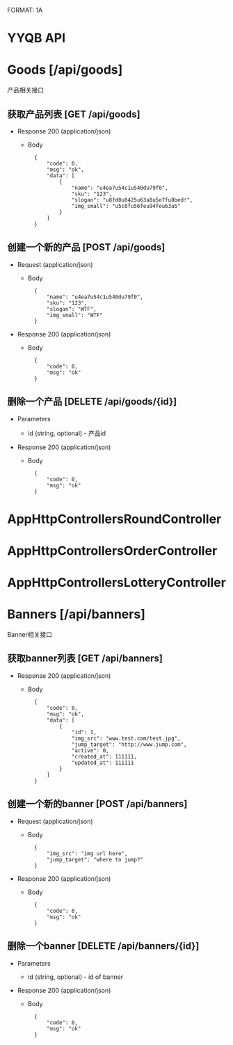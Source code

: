 FORMAT: 1A

# YYQB API

# Goods [/api/goods]
产品相关接口

## 获取产品列表 [GET /api/goods]


+ Response 200 (application/json)
    + Body

            {
                "code": 0,
                "msg": "ok",
                "data": [
                    {
                        "name": "u4ea7u54c1u540du79f0",
                        "sku": "123",
                        "slogan": "u8fd0u8425u63a8u5e7fu8bed!",
                        "img_small": "u5c0fu56feu94feu63a5"
                    }
                ]
            }

## 创建一个新的产品 [POST /api/goods]


+ Request (application/json)
    + Body

            {
                "name": "u4ea7u54c1u540du79f0",
                "sku": "123",
                "slogan": "WTF",
                "img_small": "WTF"
            }

+ Response 200 (application/json)
    + Body

            {
                "code": 0,
                "msg": "ok"
            }

## 删除一个产品 [DELETE /api/goods/{id}]


+ Parameters
    + id (string, optional) - 产品id

+ Response 200 (application/json)
    + Body

            {
                "code": 0,
                "msg": "ok"
            }

# AppHttpControllersRoundController

# AppHttpControllersOrderController

# AppHttpControllersLotteryController

# Banners [/api/banners]
Banner相关接口

## 获取banner列表 [GET /api/banners]


+ Response 200 (application/json)
    + Body

            {
                "code": 0,
                "msg": "ok",
                "data": [
                    {
                        "id": 1,
                        "img_src": "www.test.com/test.jpg",
                        "jump_target": "http://www.jump.com",
                        "active": 0,
                        "created_at": 111111,
                        "updated_at": 111111
                    }
                ]
            }

## 创建一个新的banner [POST /api/banners]


+ Request (application/json)
    + Body

            {
                "img_src": "img url here",
                "jump_target": "where to jump?"
            }

+ Response 200 (application/json)
    + Body

            {
                "code": 0,
                "msg": "ok"
            }

## 删除一个banner [DELETE /api/banners/{id}]


+ Parameters
    + id (string, optional) - id of banner

+ Response 200 (application/json)
    + Body

            {
                "code": 0,
                "msg": "ok"
            }
